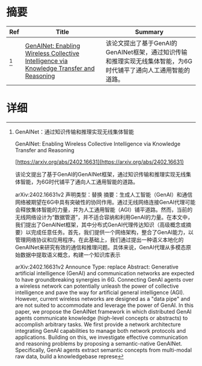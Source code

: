 # 摘要

| Ref | Title | Summary |
| --- | --- | --- |
| [^1] | [GenAINet: Enabling Wireless Collective Intelligence via Knowledge Transfer and Reasoning](https://arxiv.org/abs/2402.16631) | 该论文提出了基于GenAI的GenAINet框架，通过知识传输和推理实现无线集体智能，为6G时代铺平了通向人工通用智能的道路。 |

# 详细

[^1]: GenAINet：通过知识传输和推理实现无线集体智能

    GenAINet: Enabling Wireless Collective Intelligence via Knowledge Transfer and Reasoning

    [https://arxiv.org/abs/2402.16631](https://arxiv.org/abs/2402.16631)

    该论文提出了基于GenAI的GenAINet框架，通过知识传输和推理实现无线集体智能，为6G时代铺平了通向人工通用智能的道路。

    

    arXiv:2402.16631v2 声明类型：替换 摘要：生成人工智能（GenAI）和通信网络被期望在6G中具有突破性的协同作用。通过无线网络连接GenAI代理可能会释放集体智能的力量，并为人工通用智能（AGI）铺平道路。然而，当前的无线网络设计为“数据管道”，并不适合容纳和利用GenAI的力量。在本文中，我们提出了GenAINet框架，其中分布式GenAI代理传达知识（高级概念或摘要）以完成任意任务。首先，我们提供一个网络架构，整合了GenAI能力，以管理网络协议和应用程序。在此基础上，我们通过提出一种语义本地化的GenAINet来研究有效的通信和推理问题。具体来说，GenAI代理从多模态原始数据中提取语义概念，构建一个知识库表示

    arXiv:2402.16631v2 Announce Type: replace  Abstract: Generative artificial intelligence (GenAI) and communication networks are expected to have groundbreaking synergies in 6G. Connecting GenAI agents over a wireless network can potentially unleash the power of collective intelligence and pave the way for artificial general intelligence (AGI). However, current wireless networks are designed as a "data pipe" and are not suited to accommodate and leverage the power of GenAI. In this paper, we propose the GenAINet framework in which distributed GenAI agents communicate knowledge (high-level concepts or abstracts) to accomplish arbitrary tasks. We first provide a network architecture integrating GenAI capabilities to manage both network protocols and applications. Building on this, we investigate effective communication and reasoning problems by proposing a semantic-native GenAINet. Specifically, GenAI agents extract semantic concepts from multi-modal raw data, build a knowledgebase represe
    

